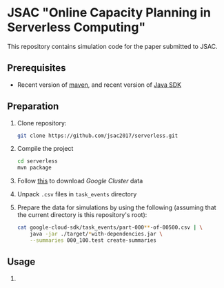 # JSAC "Online Capacity Planning in Serverless Computing"

This repository contains simulation code for the paper submitted to JSAC.

## Prerequisites

 * Recent version of [maven](https://maven.apache.org/), and recent version of 
   [Java SDK](http://www.oracle.com/technetwork/java/javase/downloads/index.html)

## Preparation

 1. Clone repository:

    ```bash
    git clone https://github.com/jsac2017/serverless.git
    ```

 2. Compile the project

    ```bash
    cd serverless
    mvn package
    ```

 3. Follow [this](https://github.com/google/cluster-data) to
    download *Google Cluster* data

 4. Unpack `.csv` files in `task_events` directory

 5. Prepare the data for simulations by using the following (assuming that the
    current directory is this repository's root):

    ```bash
    cat google-cloud-sdk/task_events/part-000**-of-00500.csv | \
        java -jar ./target/*with-dependencies.jar \
        --summaries 000_100.test create-summaries
    ```

## Usage

 1. 
